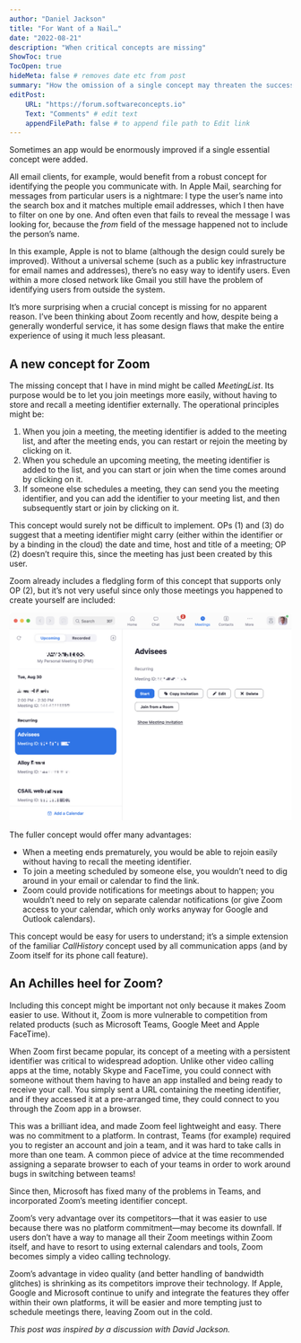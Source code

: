 ```yaml
---
author: "Daniel Jackson"
title: "For Want of a Nail…"
date: "2022-08-21"
description: "When critical concepts are missing"
ShowToc: true
TocOpen: true
hideMeta: false # removes date etc from post
summary: "How the omission of a single concept may threaten the success of an app, with Zoom as an example."
editPost:
    URL: "https://forum.softwareconcepts.io"
    Text: "Comments" # edit text
    appendFilePath: false # to append file path to Edit link
---
```

Sometimes an app would be enormously improved if a single essential concept were added. 

All email clients, for example, would benefit from a robust concept for identifying the people you communicate with. In Apple Mail, searching for messages from particular users is a nightmare: I type the user’s name into the search box and it matches multiple email addresses, which I then have to filter on one by one. And often even that fails to reveal the message I was looking for, because the *from* field of the message happened not to include the person’s name.

In this example, Apple is not to blame (although the design could surely be improved). Without a universal scheme (such as a public key infrastructure for email names and addresses), there’s no easy way to identify users. Even within a more closed network like Gmail you still have the problem of identifying users from outside the system.

It’s more surprising when a crucial concept is missing for no apparent reason. I’ve been thinking about Zoom recently and how, despite being a generally wonderful service, it has some design flaws that make the entire experience of using it much less pleasant.

## A new concept for Zoom

The missing concept that I have in mind might be called *MeetingList*. Its purpose would be to let you join meetings more easily, without having to store and recall a meeting identifier externally. The operational principles might be:

1. When you join a meeting, the meeting identifier is added to the meeting list, and after the meeting ends, you can restart or rejoin the meeting by clicking on it.
2. When you schedule an upcoming meeting, the meeting identifier is added to the list, and you can start or join when the time comes around by clicking on it.
3. If someone else schedules a meeting, they can send you the meeting identifier, and you can add the identifier to your meeting list, and then subsequently start or join by clicking on it.

This concept would surely not be difficult to implement. OPs (1) and (3) do suggest that a meeting identifier might carry (either within the identifier or by a binding in the cloud) the date and time, host and title of a meeting; OP (2) doesn’t require this, since the meeting has just been created by this user.

Zoom already includes a fledgling form of this concept that supports only OP (2), but it’s not very useful since only those meetings you happened to create yourself are included:

![](zoom-meeting-dialog.png)

The fuller concept would offer many advantages:

- When a meeting ends prematurely, you would be able to rejoin easily without having to recall the meeting identifier.
- To join a meeting scheduled by someone else, you wouldn’t need to dig around in your email or calendar to find the link.
- Zoom could provide notifications for meetings about to happen; you wouldn’t need to rely on separate calendar notifications (or give Zoom access to your calendar, which only works anyway for Google and Outlook calendars).

This concept would be easy for users to understand; it’s a simple extension of the familiar *CallHistory* concept used by all communication apps (and by Zoom itself for its phone call feature).

## An Achilles heel for Zoom?

Including this concept might be important not only because it makes Zoom easier to use. Without it, Zoom is more vulnerable to competition from related products (such as Microsoft Teams, Google Meet and Apple FaceTime).

When Zoom first became popular, its concept of a meeting with a persistent identifier was critical to widespread adoption. Unlike other video calling apps at the time, notably Skype and FaceTime, you could connect with someone without them having to have an app installed and being ready to receive your call. You simply sent a URL containing the meeting identifier, and if they accessed it at a pre-arranged time, they could connect to you through the Zoom app in a browser. 

This was a brilliant idea, and made Zoom feel lightweight and easy. There was no commitment to a platform. In contrast, Teams (for example) required you to register an account and join a team, and it was hard to take calls in more than one team. A common piece of advice at the time recommended assigning a separate browser to each of your teams in order to work around bugs in switching between teams!

Since then, Microsoft has fixed many of the problems in Teams, and incorporated Zoom’s meeting identifier concept.

Zoom’s very advantage over its competitors—that it was easier to use because there was no platform commitment—may become its downfall. If users don’t have a way to manage all their Zoom meetings within Zoom itself, and have to resort to using external calendars and tools, Zoom becomes simply a video calling technology.

Zoom’s advantage in video quality (and better handling of bandwidth glitches) is shrinking as its competitors improve their technology. If Apple, Google and Microsoft continue to unify and integrate the features they offer within their own platforms, it will be easier and more tempting just to schedule meetings there, leaving Zoom out in the cold.

*This post was inspired by a discussion with David Jackson.*